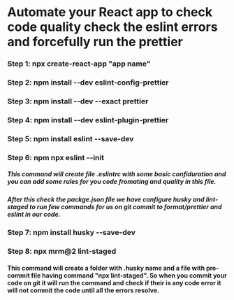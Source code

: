 # Automate your React app to check code quality check the eslint errors and forcefully run the prettier

 ### Step 1: npx create-react-app "app name"
 ### Step 2: npm install --dev eslint-config-prettier  
 ### Step 3: npm install --dev --exact prettier   
 ### Step 4: npm install --dev eslint-plugin-prettier
 ### Step 5: npm install eslint --save-dev    
 ### Step 6: npm npx eslint --init   
 ##### This command will create file .eslintrc with some basic confiduration and you can add some rules for you code fromating and quality in this file.
 ##### After this check the packge.json file we have configure husky and lint-staged to run few commands for us on git commit to format/prettier and eslint in our code.
 ### Step 7: npm install husky --save-dev  
 ### Step 8: npx mrm@2 lint-staged
 #### This command will create a folder with .husky name and a file with pre-commit file having command "npx lint-staged". So when you commit your code on git it will run the command and check if their is any code error it will not commit the code until all the errors resolve.
     
 
 
